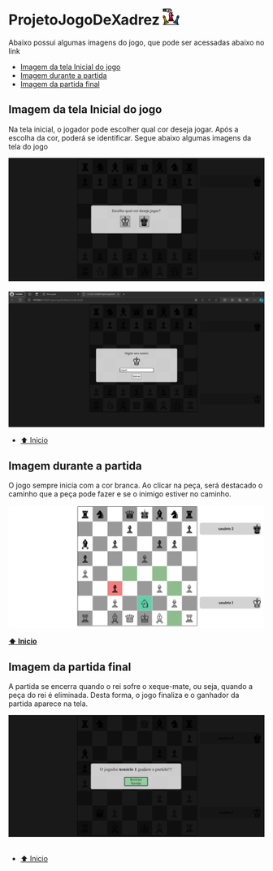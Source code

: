 # ProjetoJogoDeXadrez   <img src="icone/xadrez.png">
<p>Abaixo possui algumas imagens do jogo, que pode ser acessadas abaixo no link</p>

* [Imagem da tela Inicial do jogo](#Imagem-da-tela-Inicial-do-jogo)
* [Imagem durante a partida](#Imagem-durante-a-partida)
* [Imagem da partida final](#Imagem-da-partida-final)


<div>
  
## Imagem da tela Inicial do jogo
<p>Na tela inicial, o jogador pode escolher qual cor deseja jogar. Após a escolha da cor, poderá se identificar. Segue abaixo algumas imagens da tela do jogo</p>
<img src="imagensDaTelaDoJogo/telaInicial.png" width="900">
<br><br>
<img src="imagensDaTelaDoJogo/telaInicialUser.png" width="900">
<br>

* [⬆ Inicio](#ProjetoJogoDeXadrez)

## Imagem durante a partida
<p>O jogo sempre inicia com a cor branca. Ao clicar na peça, será destacado o caminho que a peça pode fazer e se o inimigo estiver no caminho.</p>
<img src="imagensDaTelaDoJogo/durantePartida.png" width="600">
<br>


**[⬆ Inicio](#ProjetoJogoDeXadrez)**

## Imagem da partida final
<p>A partida se encerra quando o rei sofre o xeque-mate, ou seja, quando a peça do rei é eliminada. Desta forma, o jogo finaliza e o ganhador da partida aparece na tela.</p>
<img src="imagensDaTelaDoJogo/finalDaPartida.png" width="600">
</div>
<br>

* [⬆ Inicio](#ProjetoJogoDeXadrez)

